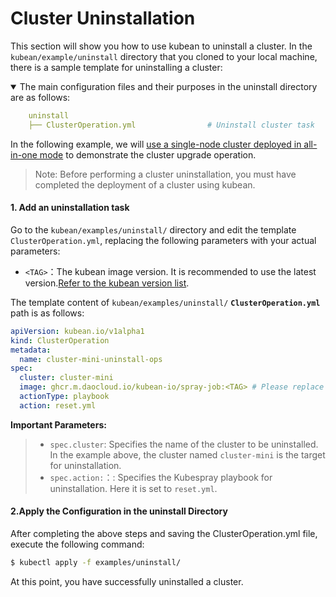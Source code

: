 # Cluster Uninstallation

This section will show you how to use kubean to uninstall a cluster. In the `kubean/example/uninstall` directory that you cloned to your local machine, there is a sample template for uninstalling a cluster:

<details open>
<summary> The main configuration files and their purposes in the uninstall directory are as follows:</summary>

```yaml
    uninstall
    ├── ClusterOperation.yml                # Uninstall cluster task
```
</details>

In the following example, we will [use a single-node cluster deployed in all-in-one mode](./all-in-one-install.md) to demonstrate the cluster upgrade operation.
> Note: Before performing a cluster uninstallation, you must have completed the deployment of a cluster using kubean.

#### 1. Add an uninstallation task

Go to the `kubean/examples/uninstall/` directory and edit the template `ClusterOperation.yml`, replacing the following parameters with your actual parameters:

  - `<TAG>`：The kubean image version. It is recommended to use the latest version.[Refer to the kubean version list](https://github.com/kubean-io/kubean/tags).

The template content of `kubean/examples/uninstall/`  **`ClusterOperation.yml`** path is as follows:

```yaml
apiVersion: kubean.io/v1alpha1
kind: ClusterOperation
metadata:
  name: cluster-mini-uninstall-ops
spec:
  cluster: cluster-mini
  image: ghcr.m.daocloud.io/kubean-io/spray-job:<TAG> # Please replace <TAG> with the specified version, such as v0.26.4
  actionType: playbook
  action: reset.yml
```
**Important Parameters:**
>* `spec.cluster`: Specifies the name of the cluster to be uninstalled. In the example above, the cluster named `cluster-mini` is the target for uninstallation.
>* `spec.action:`：: Specifies the Kubespray playbook for uninstallation. Here it is set to `reset.yml`.

#### 2.Apply the Configuration in the uninstall Directory

After completing the above steps and saving the ClusterOperation.yml file, execute the following command:

```bash
$ kubectl apply -f examples/uninstall/
```

At this point, you have successfully uninstalled a cluster.